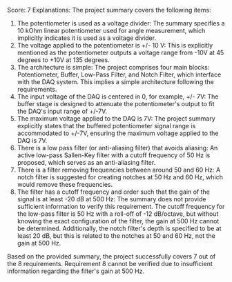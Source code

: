 Score: 7
Explanations: 
The project summary covers the following items:

1. The potentiometer is used as a voltage divider: The summary specifies a 10 kOhm linear potentiometer used for angle measurement, which implicitly indicates it is used as a voltage divider.
2. The voltage applied to the potentiometer is +/- 10 V: This is explicitly mentioned as the potentiometer outputs a voltage range from -10V at 45 degrees to +10V at 135 degrees.
3. The architecture is simple: The project comprises four main blocks: Potentiometer, Buffer, Low-Pass Filter, and Notch Filter, which interface with the DAQ system. This implies a simple architecture following the requirements.
4. The input voltage of the DAQ is centered in 0, for example, +/- 7V: The buffer stage is designed to attenuate the potentiometer's output to fit the DAQ's input range of +/-7V.
5. The maximum voltage applied to the DAQ is 7V: The project summary explicitly states that the buffered potentiometer signal range is accommodated to +/-7V, ensuring the maximum voltage applied to the DAQ is 7V.
6. There is a low pass filter (or anti-aliasing filter) that avoids aliasing: An active low-pass Sallen-Key filter with a cutoff frequency of 50 Hz is proposed, which serves as an anti-aliasing filter.
7. There is a filter removing frequencies between around 50 and 60 Hz: A notch filter is suggested for creating notches at 50 Hz and 60 Hz, which would remove these frequencies.
8. The filter has a cutoff frequency and order such that the gain of the signal is at least -20 dB at 500 Hz: The summary does not provide sufficient information to verify this requirement. The cutoff frequency for the low-pass filter is 50 Hz with a roll-off of -12 dB/octave, but without knowing the exact configuration of the filter, the gain at 500 Hz cannot be determined. Additionally, the notch filter's depth is specified to be at least 20 dB, but this is related to the notches at 50 and 60 Hz, not the gain at 500 Hz.

Based on the provided summary, the project successfully covers 7 out of the 8 requirements. Requirement 8 cannot be verified due to insufficient information regarding the filter's gain at 500 Hz.